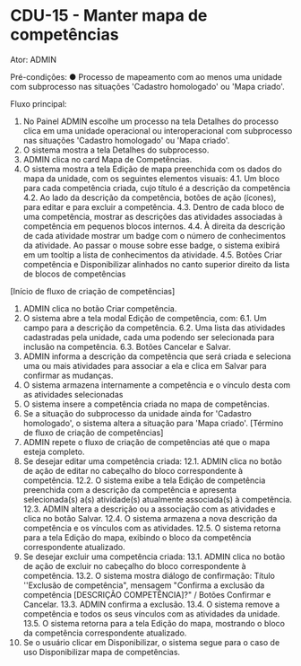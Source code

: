 # CDU-15 - Manter mapa de competências

Ator: ADMIN

Pré-condições:
● Processo de mapeamento com ao menos uma unidade com subprocesso nas situações 'Cadastro homologado' ou 'Mapa criado'.

Fluxo principal:
1. No Painel ADMIN escolhe um processo na tela Detalhes do processo clica em uma unidade operacional ou interoperacional com subprocesso nas situações 'Cadastro homologado' ou 'Mapa criado'.
2. O sistema mostra a tela Detalhes do subprocesso.
3. ADMIN clica no card Mapa de Competências.
4. O sistema mostra a tela Edição de mapa preenchida com os dados do mapa da unidade, com os seguintes elementos visuais:
4.1. Um bloco para cada competência criada, cujo título é a descrição da competência
4.2. Ao lado da descrição da competência, botões de ação (ícones), para editar e para excluir a competência.
4.3. Dentro de cada bloco de uma competência, mostrar as descrições das atividades associadas à competência em pequenos blocos internos.
4.4. À direita da descrição de cada atividade mostrar um badge com o número de conhecimentos da atividade. Ao passar o mouse sobre esse badge, o sistema exibirá em um tooltip a lista de conhecimentos da atividade.
4.5. Botões Criar competência e Disponibilizar alinhados no canto superior direito da lista de blocos de competências

[Início de fluxo de criação  de competências]
1. ADMIN clica no botão Criar competência.
2. O sistema abre a tela modal Edição de competência, com:
6.1. Um campo para a descrição da competência.
6.2. Uma lista das atividades cadastradas pela unidade, cada uma podendo ser selecionada para inclusão na competência.
6.3. Botões Cancelar e Salvar.
3. ADMIN informa a descrição da competência que será criada e seleciona uma ou mais atividades para associar a ela e clica em Salvar para confirmar as mudanças.
4. O sistema armazena internamente a competência e o vínculo desta com as atividades selecionadas
5. O sistema insere a competência criada no mapa de competências.
6. Se a situação do subprocesso da unidade ainda for 'Cadastro homologado', o sistema altera a situação para 'Mapa criado'.
[Término de fluxo de criação de competências]
7. ADMIN repete o fluxo de criação de competências até que o mapa esteja completo.
8. Se desejar editar uma competência criada:
12.1.  ADMIN clica no botão de ação de editar no cabeçalho do bloco correspondente à competência.
12.2. O sistema exibe a tela Edição de competência preenchida com a descrição da competência e apresenta selecionada(s) a(s) atividade(s) atualmente associada(s) à competência.
12.3. ADMIN altera a descrição ou a associação com as atividades e clica no botão Salvar.
12.4. O sistema armazena a nova descrição da competência e os vínculos com as atividades.
12.5. O sistema retorna para a tela Edição do mapa, exibindo o bloco da competência correspondente atualizado.
9. Se desejar excluir uma competência criada:
13.1.  ADMIN clica no botão de ação de excluir no cabeçalho do bloco correspondente à competência.
13.2. O sistema mostra diálogo de confirmação: Título ''Exclusão de competência", mensagem "Confirma a exclusão da competência [DESCRIÇÃO COMPETÊNCIA]?" / Botões Confirmar e Cancelar.
13.3. ADMIN confirma a exclusão.
13.4. O sistema remove a competência e todos os seus vínculos com as atividades da unidade.
13.5. O sistema retorna para a tela Edição do mapa, mostrando o bloco da competência correspondente atualizado.
10. Se o usuário clicar em Disponibilizar, o sistema segue para o caso de uso Disponibilizar mapa de competências.